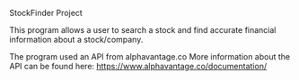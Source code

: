 StockFinder Project

This program allows a user to search a stock and find accurate financial information about a stock/company. 

The program used an API from alphavantage.co
More information about the API can be found here: https://www.alphavantage.co/documentation/



